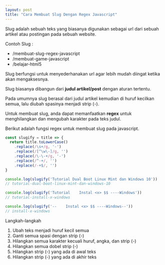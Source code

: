 ```yaml
---
layout: post
title: "Cara Membuat Slug Dengan Regex Javascript"
---
```


Slug adalah sebuah teks yang biasanya digunakan sebagai url dari sebuah artikel atau postingan pada sebuah website.

Contoh Slug :

* /membuat-slug-regex-javascript
* /membuat-game-javascript
* /belajar-html5

Slug berfungsi untuk menyederhanakan url agar lebih mudah diingat ketika akan mengaksesnya.

Slug biasanya dibangun dari __judul artikel/post__ dengan aturan tertentu.

Pada umumnya slug berasal dari judul artikel kemudian di huruf kecilkan semua, lalu diubah spasinya menjadi strip (-).

Untuk membuat slug, anda dapat memanfaatkan __regex__ untuk menghilangkan dan mengubah karakter pada teks judul.

Berikut adalah fungsi regex untuk membuat slug pada javascript.

```javascript
const slugify = title => {
  return title.toLowerCase()
    .replace(/\s+/g, '-')
    .replace(/[^\w\-]/g, '')
    .replace(/\-\-+/g, '-')
    .replace(/^-+/, '')
    .replace(/-+$/, '')
}

console.log(slugify('Tutorial Dual Boot Linux Mint dan Windows 10'))
// tutorial-dual-boot-linux-mint-dan-windows-10

console.log(slugify('Tutorial    Instal <x> $$ ----Windows'))
// tutorial-install-x-windows

console.log(slugify('--    Instal <x> $$ ----Windows--'))
// install-x-windows
```

Langkah-langkah

1. Ubah teks menjadi huruf kecil semua
2. Ganti semua spasi dengan strip (-)
3. Hilangkan semua karakter kecuali huruf, angka, dan strip (-)
4. Hilangkan semua dobel strip (-)
5. Hilangkan strip (-) yang ada di awal teks
6. Hilangkan strip (-) yang ada di akhir teks